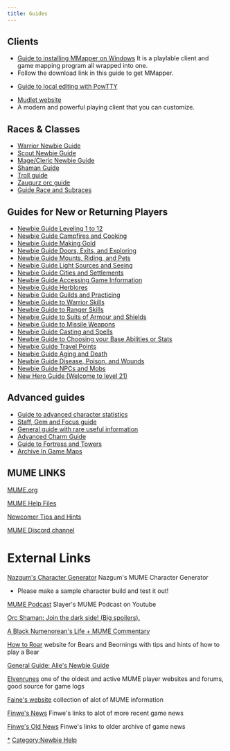 ```yaml
---
title: Guides
---
```


## Clients

- [Guide to installing MMapper on
  Windows](Guide_to_installing_MMapper_on_Windows "wikilink") It is a
  playlable client and game mapping program all wrapped into one.
- Follow the download link in this guide to get MMapper.

<!-- -->

- [Guide to local editing with
  PowTTY‎](Guide_to_local_editing_with_PowTTY‎ "wikilink")

<!-- -->

- [Mudlet website](https://www.mudlet.org/)
- A modern and powerful playing client that you can customize.

## Races & Classes

- [Warrior Newbie Guide](Warrior_Guide "wikilink")
- [Scout Newbie Guide](Scout_Guide "wikilink")
- [Mage/Cleric Newbie
  Guide](Alweon's_Versatile_Caster_Newbie_Guide "wikilink")
- [Shaman Guide](Shaman_Guide "wikilink")
- [Troll guide](Troll_guide "wikilink")
- [Zaugurz orc guide](Zaugurz_orc_guide "wikilink")
- [Guide Race and Subraces](Guide_Race_and_Subraces "wikilink")

## Guides for New or Returning Players

- [Newbie Guide Leveling 1 to
  12](Newbie_Guide_Leveling_1_to_12 "wikilink")
- [Newbie Guide Campfires and
  Cooking](Newbie_Guide_Campfires_and_Cooking "wikilink")
- [Newbie Guide Making Gold](Newbie_Guide_Making_Gold "wikilink")
- [Newbie Guide Doors, Exits, and
  Exploring](Newbie_Guide_Doors,_Exits,_and_Exploring "wikilink")
- [Newbie Guide Mounts, Riding, and
  Pets](Newbie_Guide_Mounts,_Riding,_and_Pets "wikilink")
- [Newbie Guide Light Sources and
  Seeing](Newbie_Guide_Light_Sources_and_Seeing "wikilink")
- [Newbie Guide Cities and
  Settlements](Newbie_Guide_Cities_and_Settlements "wikilink")
- [Newbie Guide Accessing Game
  Information](Newbie_Guide_Accessing_Game_Information "wikilink")
- [Newbie Guide Herblores](Newbie_Guide_Herblores "wikilink")
- [Newbie Guide Guilds and
  Practicing](Newbie_Guide_Guilds_and_Practicing "wikilink")
- [Newbie Guide to Warrior
  Skills](Newbie_Guide_to_Warrior_Skills "wikilink")
- [Newbie Guide to Ranger
  Skills](Newbie_Guide_to_Ranger_Skills "wikilink")
- [Newbie Guide to Suits of Armour and
  Shields](Newbie_Guide_to_Suits_of_Armour_and_Shields "wikilink")
- [Newbie Guide to Missile
  Weapons](Newbie_Guide_to_Missile_Weapons "wikilink")
- [Newbie Guide Casting and
  Spells](Newbie_Guide_Casting_and_Spells "wikilink")
- [Newbie Guide to Choosing your Base Abilities or
  Stats](Newbie_Guide_to_Choosing_your_Base_Abilities_or_Stats "wikilink")
- [Newbie Guide Travel Points](Newbie_Guide_Travel_Points "wikilink")
- [Newbie Guide Aging and
  Death](Newbie_Guide_Aging_and_Death "wikilink")
- [Newbie Guide Disease, Poison, and
  Wounds](Newbie_Guide_Disease,_Poison,_and_Wounds "wikilink")
- [Newbie Guide NPCs and Mobs](Newbie_Guide_NPCs_and_Mobs "wikilink")
- [New Hero Guide (Welcome to level
  21)](New_Hero_Guide_(Welcome_to_level_21) "wikilink")

## Advanced guides

- [Guide to advanced character
  statistics](Guide_to_advanced_character_statistics "wikilink")
- [Staff, Gem and Focus guide](Staff,_Gem_and_Focus_guide "wikilink")
- [General guide with rare useful
  information](General_guide_with_rare_useful_information "wikilink")
- [Advanced Charm Guide](Advanced_Charm_Guide "wikilink")
- [Guide to Fortress and
  Towers](Guide_to_Fortress_and_Towers "wikilink")
- [Archive In Game Maps](Archive_In_Game_Maps "wikilink")

## MUME LINKS

[MUME.org](https://mume.org/)

[MUME Help Files](https://mume.org/help/help_index)

[Newcomer Tips and Hints](https://mume.org/resources/newcomers)

[MUME Discord channel](https://discord.gg/TkTTPNMf)

# External Links

[Nazgum's Character Generator](https://mume.nazgum.com/) Nazgum's MUME
Character Generator

- Please make a sample character build and test it out!

[MUME Podcast](https://www.youtube.com/@Radagastthe1st) Slayer's MUME
Podcast on Youtube

[Orc Shaman: Join the dark side! (Big
spoilers).](https://docs.google.com/document/d/1NV_Nnk8xZsaydjwmKCTVNWlZ4qRJdBFitzdn4-pH89U/edit#)

[A Black Numenorean's Life + MUME
Commentary](https://www.youtube.com/watch?v=fzRrtL0tBIA)

[How to Roar](http://mume.digitar.ee/) website for Bears and Beornings
with tips and hints of how to play a Bear

[General Guide: Alie's Newbie
Guide](http://web.archive.org/web/20050408063716/http://elvenrunes.com/alie/index.htm)

[Elvenrunes](https://www.elvenrunes.com/) one of the oldest and active
MUME player websites and forums, good source for game logs

[Faine's website](http://faine.epizy.com/?i=2) collection of alot of
MUME information

[Finwe's
News](https://sites.google.com/view/mume-maps-zmud-zmapper-cmud/mume-news-searchable-archive)
Finwe's links to alot of more recent game news

[Finwe's Old
News](https://sites.google.com/view/mume-maps-zmud-zmapper-cmud/mume-old-game-news-archive)
Finwe's links to older archive of game news

[\*](Category:Guides "wikilink") [Category:Newbie
Help](Category:Newbie_Help "wikilink")